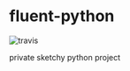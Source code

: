 # fluent-python

![travis](https://travis-ci.com/seungin/pythor.svg?branch=main)

private sketchy python project
